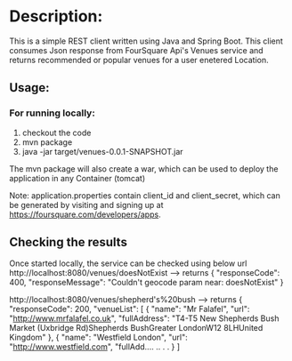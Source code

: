 # Description:
This is a simple REST client written using Java and Spring Boot.
This client consumes Json response from FourSquare Api's Venues service 
and returns recommended or popular venues for a user enetered Location.

## Usage:
### For running locally:
1. checkout the code
2. mvn package
3. java -jar target/venues-0.0.1-SNAPSHOT.jar

The mvn package will also create a war, which can be used to deploy the application in any Container (tomcat)

Note: application.properties contain client_id and client_secret, which can be generated by visiting 
and signing up at https://foursquare.com/developers/apps.

## Checking the results
Once started locally, the service can be checked using below url
http://localhost:8080/venues/doesNotExist --> returns
{
  "responseCode": 400,
  "responseMessage": "Couldn't geocode param near: doesNotExist"
}

http://localhost:8080/venues/shepherd's%20bush --> returns
{
  "responseCode": 200,
  "venueList": [
    {
      "name": "Mr Falafel",
      "url": "http://www.mrfalafel.co.uk",
      "fullAddress": "T4-T5 New Shepherds Bush Market (Uxbridge Rd)Shepherds BushGreater LondonW12 8LHUnited Kingdom"
    },
    {
      "name": "Westfield London",
      "url": "http://www.westfield.com",
      "fullAdd....
      ..
      .
      .
      }
  ]   
